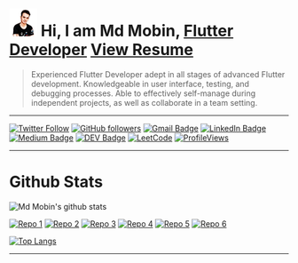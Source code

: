 # <img src="./assets/profile_img.png" width="50"> Hi, I am Md Mobin, [Flutter Developer](https://smkwinner.vercel.app)   [View Resume](./resume.md)


> Experienced Flutter Developer adept in all stages of advanced Flutter development. Knowledgeable in user interface, testing, and debugging processes. Able to effectively self-manage during independent projects, as well as collaborate in a team setting.


-----

[![Twitter Follow](https://img.shields.io/twitter/url?label=%40Smk_winner&logo=twitter&style=social&url=https%3A%2F%2Fimg.shields.io%2Ftwitter%2Ffollow%2Fhttps%3A%2F%2Ftwitter.com%2FSmk_Winner%2F%3Fstyle%3Dsocial)](https://twitter.com/intent/follow?screen_name=smk_winner)
[![GitHub followers](https://img.shields.io/github/followers/djsmk123?style=social)](https://github.com/djsmk123/?tab=follow)
[![Gmail Badge](https://img.shields.io/badge/Mail-smkwinner-red)](mailto:djsmk123@gmail.com)
[![LinkedIn Badge](https://img.shields.io/badge/-LinkedIn-blue?style=social&logo=Linkedin&logoColor=blue&link=https://www.linkedin.com/in/md-mobin-bb928820b/)](https://www.linkedin.com/in/md-mobin-bb928820b/)
[![Medium Badge](http://img.shields.io/badge/-Medium-1ca0f1?style=social&logo=Medium&logoColor=black&link=https://medium.com/@djsmk123)](https://medium.com/@djsmk123)
[![DEV Badge](https://img.shields.io/badge/-DEV-c14438?style=social&logo=Dev.to&logoColor=black&link=https://dev.to/djsmk123)](https://dev.to/djsmk123)
[![LeetCode](https://img.shields.io/badge/dynamic/json?style=flat&labelColor=black&color=%23ffa116&label=Solved&query=solvedOverTotal&url=https%3A%2F%2Fleetcode-badge.vercel.app%2Fapi%2Fusers%2FSmk_winner&logo=leetcode&logoColor=yellow)](https://leetcode.com/Smk_winner/)
[![ProfileViews](https://komarev.com/ghpvc/?username=djsmk123&color=red&style=flat)](https://komarev.com/ghpvc/?username=djsmk123)

-----

# Github Stats

![Md Mobin's github stats](https://github-readme-stats.vercel.app/api?username=djsmk123&count_private=true&theme=dark&show_icons=true)

[![Repo 1](https://github-readme-stats.vercel.app/api/pin/?username=djsmk123&repo=kotlin_basic&theme=dark&show_icons=true)](https://github.com/djsmk123/kotlin_basic) [![Repo 2](https://github-readme-stats.vercel.app/api/pin/?username=djsmk123&repo=meme_maker&theme=dark&show_icons=true)](https://github.com/djsmk123/meme_maker) [![Repo 3](https://github-readme-stats.vercel.app/api/pin/?username=djsmk123&repo=Flutter_Resources&theme=dark&show_icons=true)](https://github.com/djsmk123/Flutter_Resources) [![Repo 4](https://github-readme-stats.vercel.app/api/pin/?username=djsmk123&repo=Mathematics&theme=dark&show_icons=true)](https://github.com/djsmk123/Mathematics) [![Repo 5](https://github-readme-stats.vercel.app/api/pin/?username=djsmk123&repo=flet_mi_card&theme=dark&show_icons=true)](https://github.com/djsmk123/flet_mi_card) [![Repo 6](https://github-readme-stats.vercel.app/api/pin/?username=djsmk123&repo=quick_tile_flutter&theme=dark&show_icons=true)](https://github.com/djsmk123/quick_tile_flutter)

[![Top Langs](https://github-readme-stats.vercel.app/api/top-langs/?username=djsmk123&theme=dark&show_icons=true)](https://github.com/djsmk123)

-----   






